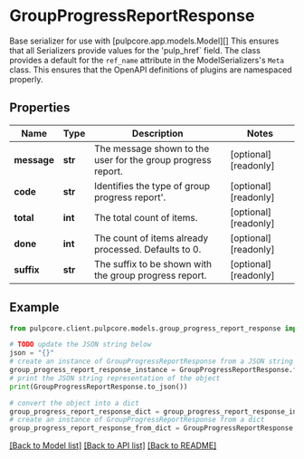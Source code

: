 # GroupProgressReportResponse

Base serializer for use with [pulpcore.app.models.Model][]  This ensures that all Serializers provide values for the 'pulp_href` field.  The class provides a default for the ``ref_name`` attribute in the ModelSerializers's ``Meta`` class. This ensures that the OpenAPI definitions of plugins are namespaced properly.

## Properties

Name | Type | Description | Notes
------------ | ------------- | ------------- | -------------
**message** | **str** | The message shown to the user for the group progress report. | [optional] [readonly] 
**code** | **str** | Identifies the type of group progress report&#39;. | [optional] [readonly] 
**total** | **int** | The total count of items. | [optional] [readonly] 
**done** | **int** | The count of items already processed. Defaults to 0. | [optional] [readonly] 
**suffix** | **str** | The suffix to be shown with the group progress report. | [optional] [readonly] 

## Example

```python
from pulpcore.client.pulpcore.models.group_progress_report_response import GroupProgressReportResponse

# TODO update the JSON string below
json = "{}"
# create an instance of GroupProgressReportResponse from a JSON string
group_progress_report_response_instance = GroupProgressReportResponse.from_json(json)
# print the JSON string representation of the object
print(GroupProgressReportResponse.to_json())

# convert the object into a dict
group_progress_report_response_dict = group_progress_report_response_instance.to_dict()
# create an instance of GroupProgressReportResponse from a dict
group_progress_report_response_from_dict = GroupProgressReportResponse.from_dict(group_progress_report_response_dict)
```
[[Back to Model list]](../README.md#documentation-for-models) [[Back to API list]](../README.md#documentation-for-api-endpoints) [[Back to README]](../README.md)


